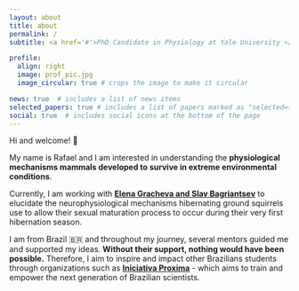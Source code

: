 ```yaml
---
layout: about
title: about
permalink: /
subtitle: <a href='#'>PhD Candidate in Physiology at Yale University </a>

profile:
  align: right
  image: prof_pic.jpg
  image_circular: true # crops the image to make it circular

news: true  # includes a list of news items
selected_papers: true # includes a list of papers marked as "selected={true}"
social: true  # includes social icons at the bottom of the page
---
```


Hi and welcome! 👋

My name is Rafael and I am interested in understanding the **physiological mechanisms mammals developed to survive in extreme environmental conditions**.

Currently, I am working with **[Elena Gracheva and Slav Bagriantsev](https://campuspress.yale.edu/squirrel/?ref=rafael-home)** to elucidate the neurophysiological mechanisms hibernating ground squirrels use to allow their sexual maturation process to occur during their very first hibernation season.

I am from Brazil 🇧🇷 and throughout my journey, several mentors guided me and supported my ideas. **Without their support, nothing would have been possible.** Therefore, I aim to inspire and impact other Brazilians students through organizations such as **[Iniciativa Proxima](https://www.iniciativa-proxima.org/?ref=rafael-home)** - which aims to train and empower the next generation of Brazilian scientists.
